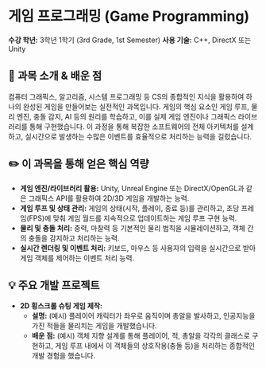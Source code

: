 # 게임 프로그래밍 (Game Programming)

**수강 학년:** 3학년 1학기 (3rd Grade, 1st Semester)
**사용 기술:** C++, DirectX 또는 Unity

## 📖 과목 소개 & 배운 점

컴퓨터 그래픽스, 알고리즘, 시스템 프로그래밍 등 CS의 종합적인 지식을 활용하여 하나의 완성된 게임을 만들어보는 실전적인 과목입니다. 게임의 핵심 요소인 게임 루프, 물리 엔진, 충돌 감지, AI 등의 원리를 학습하고, 이를 실제 게임 엔진이나 그래픽스 라이브러리를 통해 구현했습니다. 이 과정을 통해 복잡한 소프트웨어의 전체 아키텍처를 설계하고, 실시간으로 발생하는 수많은 이벤트를 효율적으로 처리하는 능력을 길렀습니다.

## ✏️ 이 과목을 통해 얻은 핵심 역량

-   **게임 엔진/라이브러리 활용:** Unity, Unreal Engine 또는 DirectX/OpenGL과 같은 그래픽스 API를 활용하여 2D/3D 게임을 개발하는 능력.
-   **게임 루프 및 상태 관리:** 게임의 상태(시작, 플레이, 종료 등)를 관리하고, 초당 프레임(FPS)에 맞춰 게임 월드를 지속적으로 업데이트하는 게임 루프 구현 능력.
-   **물리 및 충돌 처리:** 중력, 마찰력 등 기본적인 물리 법칙을 시뮬레이션하고, 객체 간의 충돌을 감지하고 처리하는 능력.
-   **실시간 렌더링 및 이벤트 처리:** 키보드, 마우스 등 사용자의 입력을 실시간으로 받아 게임 객체를 제어하는 이벤트 처리 능력.

## 💡 주요 개발 프로젝트

-   **2D 횡스크롤 슈팅 게임 제작:**
    -   **설명:** (예시) 플레이어 캐릭터가 좌우로 움직이며 총알을 발사하고, 인공지능을 가진 적들을 물리치는 게임을 개발했습니다.
    -   **배운 점:** (예시) 객체 지향 설계를 통해 플레이어, 적, 총알을 각각의 클래스로 구현하고, 게임 루프 내에서 이 객체들의 상호작용(충돌 등)을 처리하는 종합적인 개발 경험을 했습니다.